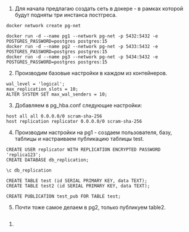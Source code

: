 1. Для начала предлагаю создать сеть в докере - в рамках которой будут подняты три инстанса постгреса.
```
docker network create pg-net

docker run -d --name pg1 --network pg-net -p 5432:5432 -e POSTGRES_PASSWORD=postgres postgres:15
docker run -d --name pg2 --network pg-net -p 5433:5432 -e POSTGRES_PASSWORD=postgres postgres:15
docker run -d --name pg3 --network pg-net -p 5434:5432 -e POSTGRES_PASSWORD=postgres postgres:15
```
2. Производим базовые настройки в каждом из контейнеров.
```
wal_level = 'logical';
max_replication_slots = 10;
ALTER SYSTEM SET max_wal_senders = 10;
```
3. Добавляем в pg_hba.conf следующие настройки:
```
host all all 0.0.0.0/0 scram-sha-256
host replication replicator 0.0.0.0/0 scram-sha-256
```
4. Производим настройки на pg1 - создаем пользователя, базу, таблицы и настраиваем публикацию таблицы test.
```
CREATE USER replicator WITH REPLICATION ENCRYPTED PASSWORD 'replica123';
CREATE DATABASE db_replication;

\c db_replication

CREATE TABLE test (id SERIAL PRIMARY KEY, data TEXT);
CREATE TABLE test2 (id SERIAL PRIMARY KEY, data TEXT);

CREATE PUBLICATION test_pub FOR TABLE test;
```
5. Почти тоже самое делаем в pg2, только публикуем table2.
```

```
1. 
